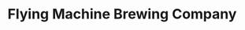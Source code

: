 ---
title: "Flying Machine Brewing Company"
url: /wilmington/flying-machine-brewing-company/
shop: Brauerei
---